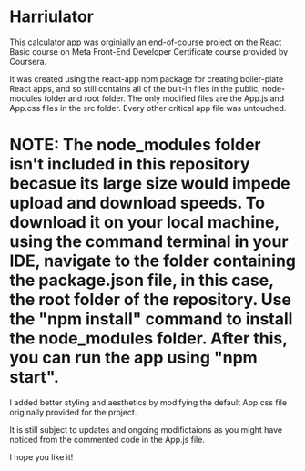 # Harriulator

This calculator app was orginially an end-of-course project on the React Basic course on Meta Front-End Developer Certificate course provided by Coursera.

It was created using the react-app npm package for creating boiler-plate React apps, and so still contains all of the buit-in files in the public, node-modules folder and root folder. The only modified files are the App.js and App.css files in the src folder. Every other critical app file was untouched.

# NOTE: The node_modules folder isn't included in this repository becasue its large size would impede upload and download speeds. To download it on your local machine, using the command terminal in your IDE,  navigate to the folder containing the package.json file, in this case, the root folder of the repository. Use the "npm install" command to install the node_modules folder. After this, you can run the app using "npm start".

I added better styling and aesthetics by modifying the default App.css file originally provided for the project.

It is still subject to updates and ongoing modifictaions as you might have noticed from the commented code in the App.js file.

I hope you like it!
